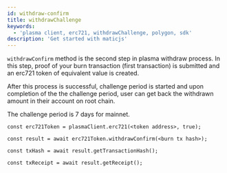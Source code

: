 ```yaml
---
id: withdraw-confirm
title: withdrawChallenge
keywords:
  - 'plasma client, erc721, withdrawChallenge, polygon, sdk'
description: 'Get started with maticjs'
---
```


`withdrawConfirm` method is the second step in plasma withdraw process. In this step, proof of your burn transaction (first transaction) is submitted and an erc721 token of equivalent value is created.

After this process is successful, challenge period is started and upon completion of the the challenge period, user can get back the withdrawn amount in their account on root chain.

The challenge period is 7 days for mainnet.

```
const erc721Token = plasmaClient.erc721(<token address>, true);

const result = await erc721Token.withdrawConfirm(<burn tx hash>);

const txHash = await result.getTransactionHash();

const txReceipt = await result.getReceipt();

```
